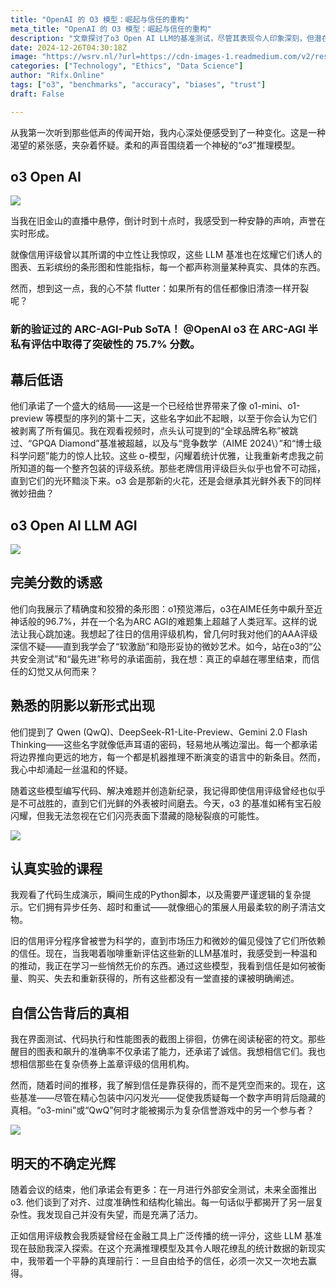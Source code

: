 ```yaml
---
title: "OpenAI 的 O3 模型：崛起与信任的重构"
meta_title: "OpenAI 的 O3 模型：崛起与信任的重构"
description: "文章探讨了o3 Open AI LLM的基准测试，尽管其表现令人印象深刻，但潜在的偏见和信任问题仍然存在。作者对o3模型的高分数和声誉表示怀疑，指出其可能继承了以往信用评级机构的缺陷。文章强调，尽管新模型在性能上有突破，真正的卓越和信任需要经过时间的考验。作者呼吁对这些数据和声明保持警惕，质疑其背后的真实性。"
date: 2024-12-26T04:30:18Z
image: "https://wsrv.nl/?url=https://cdn-images-1.readmedium.com/v2/resize:fit:800/1*aqdiyHASkV7a2IiaWgOQzA.jpeg"
categories: ["Technology", "Ethics", "Data Science"]
author: "Rifx.Online"
tags: ["o3", "benchmarks", "accuracy", "biases", "trust"]
draft: False

---
```






从我第一次听到那些低声的传闻开始，我内心深处便感受到了一种变化。这是一种渴望的紧张感，夹杂着怀疑。柔和的声音围绕着一个神秘的“*o3*”推理模型。

## o3 Open AI

![](https://wsrv.nl/?url=https://cdn-images-1.readmedium.com/v2/resize:fit:800/1*fjKrpXECxJXGDgO5xxEvaw.png)

当我在旧金山的直播中悬停，倒计时到十点时，我感受到一种安静的声响，声誉在实时形成。

就像信用评级曾以其所谓的中立性让我惊叹，这些 LLM 基准也在炫耀它们诱人的图表、五彩缤纷的条形图和性能指标，每一个都声称测量某种真实、具体的东西。

然而，想到这一点，我的心不禁 flutter：如果所有的信任都像旧清漆一样开裂呢？

### 新的验证过的 ARC\-AGI\-Pub SoTA！ @OpenAI o3 在 ARC\-AGI 半私有评估中取得了突破性的 75\.7% 分数。

## 幕后低语

他们承诺了一个盛大的结局——这是一个已经给世界带来了像 o1\-mini、o1\-preview 等模型的序列的第十二天，这些名字如此不起眼，以至于你会认为它们被剥离了所有偏见。我在观看视频时，点头认可提到的“全球品牌名称”被跳过、“GPQA Diamond”基准被超越，以及与“竞争数学（AIME 2024\）”和“博士级科学问题”能力的惊人比较。这些 o\-模型，闪耀着统计优雅，让我重新考虑我之前所知道的每一个整齐包装的评级系统。那些老牌信用评级巨头似乎也曾不可动摇，直到它们的光环黯淡下来。o3 会是那新的火花，还是会继承其光鲜外表下的同样微妙扭曲？

## o3 Open AI LLM AGI

![](https://wsrv.nl/?url=https://cdn-images-1.readmedium.com/v2/resize:fit:800/1*cxd39ntbnuRGl6MFLZNAGA.png)

## 完美分数的诱惑

他们向我展示了精确度和狡猾的条形图：o1预览滞后，o3在AIME任务中飙升至近神话般的96.7%，并在一个名为ARC AGI的难题集上超越了人类冠军。这样的说法让我心跳加速。我想起了往日的信用评级机构，曾几何时我对他们的AAA评级深信不疑——直到我学会了“软激励”和隐形妥协的微妙艺术。如今，站在o3的“公共安全测试”和“最先进”称号的承诺面前，我在想：真正的卓越在哪里结束，而信任的幻觉又从何而来？

## 熟悉的阴影以新形式出现

他们提到了 Qwen (QwQ)、DeepSeek\-R1\-Lite\-Preview、Gemini 2\.0 Flash Thinking——这些名字就像低声耳语的密码，轻易地从嘴边溜出。每一个都承诺将边界推向更远的地方，每一个都是机器推理不断演变的语言中的新条目。然而，我心中却涌起一丝温和的怀疑。

随着这些模型编写代码、解决难题并创造新纪录，我记得即使信用评级曾经也似乎是不可战胜的，直到它们光鲜的外表被时间磨去。今天，o3 的基准如稀有宝石般闪耀，但我无法忽视在它们闪亮表面下潜藏的隐秘裂痕的可能性。

![](https://wsrv.nl/?url=https://cdn-images-1.readmedium.com/v2/resize:fit:800/1*1xf5nSaSs7DrKVD-GZcI-w.png)

## 认真实验的课程

我观看了代码生成演示，瞬间生成的Python脚本，以及需要严谨逻辑的复杂提示。它们拥有异步任务、超时和重试——就像细心的策展人用最柔软的刷子清洁文物。

旧的信用评分程序曾被誉为科学的，直到市场压力和微妙的偏见侵蚀了它们所依赖的信任。现在，当我喝着咖啡重新评估这些新的LLM基准时，我感受到一种温和的推动，我正在学习一些悄然无价的东西。通过这些模型，我看到信任是如何被衡量、购买、失去和重新获得的，所有这些都没有一堂直接的课被明确阐述。

## 自信公告背后的真相

我在界面测试、代码执行和性能图表的截图上徘徊，仿佛在阅读秘密的符文。那些醒目的图表和飙升的准确率不仅承诺了能力，还承诺了诚信。我想相信它们。我也想相信那些在复杂债券上盖章评级的信用机构。

然而，随着时间的推移，我了解到信任是靠获得的，而不是凭空而来的。现在，这些基准——尽管在精心包装中闪闪发光——促使我质疑每一个数字声明背后隐藏的真相。“o3\-mini”或“QwQ”何时才能被揭示为复杂信誉游戏中的另一个参与者？

![](https://wsrv.nl/?url=https://cdn-images-1.readmedium.com/v2/resize:fit:800/1*-ZiqD2aAgzvtI2B4u7qKnA.png)

## 明天的不确定光辉

随着会议的结束，他们承诺会有更多：在一月进行外部安全测试，未来全面推出 o3\. 他们谈到了对齐、过度准确性和结构化输出。每一句话似乎都揭开了另一层复杂性。我发现自己并没有失望，而是充满了活力。

正如信用评级教会我质疑曾经在金融工具上广泛传播的统一评分，这些 LLM 基准现在鼓励我深入探索。在这个充满推理模型及其令人眼花缭乱的统计数据的新现实中，我带着一个平静的真理前行：一旦自由给予的信任，必须一次又一次地去赢得。

